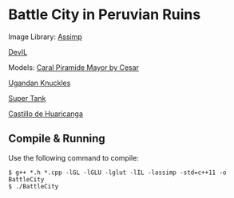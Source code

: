 # Battle City in Peruvian Ruins

Image Library:
[Assimp](https://github.com/assimp/assimp)

[DevIL](https://github.com/DentonW/DevIL)

Models:
[Caral Piramide Mayor by Cesar](https://3dwarehouse.sketchup.com/model/c3f303a329f195dfe5fb8e03d34ffe6e/Piramide-Mayor-Caral)

[Ugandan Knuckles](https://tidiestflyer.deviantart.com/art/The-Knuckles-meme-as-a-3d-model-704695335)

[Super Tank](https://3dwarehouse.sketchup.com/model/97e3c13942b1fc6e94f6eb5426119534/Super-tank)

[Castillo de Huaricanga](https://3dwarehouse.sketchup.com/model/2c059bb43542cebd26db8e0caa5f63eb/Sitio-Arqueologico-Castillo-de-Huaricanga)

## Compile & Running

Use the following command to compile:

	$ g++ *.h *.cpp -lGL -lGLU -lglut -lIL -lassimp -std=c++11 -o BattleCity
	$ ./BattleCity